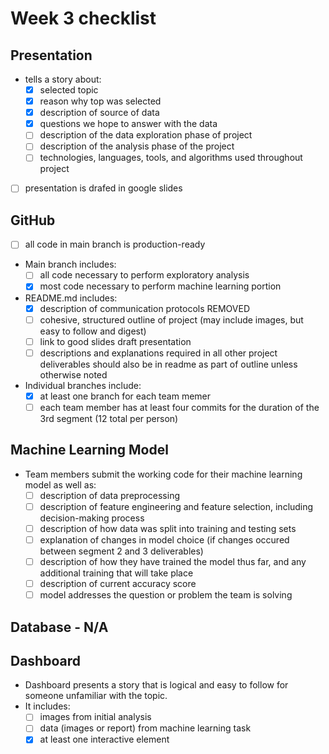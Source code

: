 # Week 3 checklist

## Presentation
- tells a story about:
  - [x] selected topic
  - [x] reason why top was selected
  - [x] description of source of data
  - [x] questions we hope to answer with the data
  - [ ] description of the data exploration phase of project
  - [ ] description of the analysis phase of the project
  - [ ] technologies, languages, tools, and algorithms used throughout project
- [ ] presentation is drafed in google slides

## GitHub
- [ ] all code in main branch is production-ready
- Main branch includes:
  - [ ] all code necessary to perform exploratory analysis
  - [x] most code necessary to perform machine learning portion
- README.md includes:
  - [x] description of communication protocols REMOVED
  - [ ] cohesive, structured outline of project (may include images, but easy to follow and digest)
  - [ ] link to good slides draft presentation
  - [ ] descriptions and explanations required in all other project deliverables should also be in readme as part of outline unless otherwise noted

- Individual branches include:
  - [x] at least one branch for each team memer
  - [ ] each team member has at least four commits for the duration of the 3rd segment (12 total per person)

## Machine Learning Model
- Team members submit the working code for their machine learning model as well as:
  - [ ] description of data preprocessing
  - [ ] description of feature engineering and feature selection, including decision-making process
  - [ ] description of how data was split into training and testing sets
  - [ ] explanation of changes in model choice (if changes occured between segment 2 and 3 deliverables)
  - [ ] description of how they have trained the model thus far, and any additional training that will take place
  - [ ] description of current accuracy score
  - [ ] model addresses the question or problem the team is solving

## Database - N/A

## Dashboard
- Dashboard presents a story that is logical and easy to follow for someone unfamiliar with the topic.  
- It includes:
  - [ ] images from initial analysis
  - [ ] data (images or report) from machine learning task
  - [x] at least one interactive element
